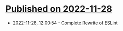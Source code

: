 # [Published on 2022-11-28](index.md)

* [2022-11-28, 12:00:54](https://news.ycombinator.com/item?id=33772530) - [Complete Rewrite of ESLint](https://github.com/eslint/eslint/discussions/16557)
